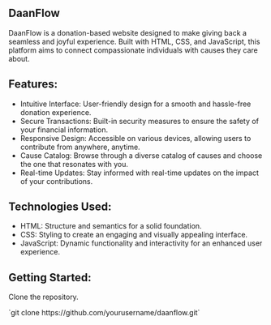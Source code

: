 
<h2>DaanFlow</h2>
<p>DaanFlow is a donation-based website designed to make giving back a seamless and joyful experience. Built with HTML, CSS, and JavaScript, this platform aims to connect compassionate individuals with causes they care about.</p>

<h2>Features:</h2>
<ul>
<li>Intuitive Interface: User-friendly design for a smooth and hassle-free donation experience.</li>

<li>Secure Transactions: Built-in security measures to ensure the safety of your financial information.</li>

<li>Responsive Design: Accessible on various devices, allowing users to contribute from anywhere, anytime.</li>

<li>Cause Catalog: Browse through a diverse catalog of causes and choose the one that resonates with you.</li>

<li>Real-time Updates: Stay informed with real-time updates on the impact of your contributions.</li>
</ul>
<h2>Technologies Used:</h2>
<ul>
<li>HTML: Structure and semantics for a solid foundation.</li>

<li>CSS: Styling to create an engaging and visually appealing interface.</li>

<li>JavaScript: Dynamic functionality and interactivity for an enhanced user experience.</li>
</ul>

<h2>Getting Started:</h2>
<p>Clone the repository.</p>
`git clone https://github.com/yourusername/daanflow.git`




